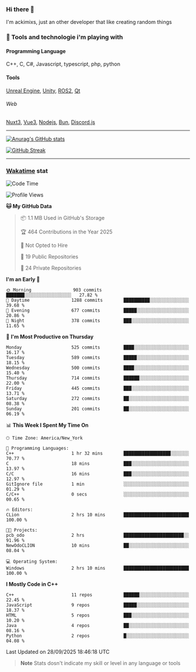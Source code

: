 ### Hi there 👋

I'm ackimixs, just an other developer that like creating random things

### 🧰 Tools and technologie i'm playing with

#### Programming Language
C++, C, C#, Javascript, typescript, php, python

#### Tools
[Unreal Engine](https://www.unrealengine.com), [Unity](https://unity.com/), [ROS2](https://ros.org/), [Qt](https://www.qt.io/)

###### Web
[Nuxt3](https://nuxt.com/), [Vue3](https://vuejs.org/), [Nodejs](https://nodejs.org), [Bun](https://bun.sh/), [Discord.js](https://discord.js.org/)

---

[![Anurag's GitHub stats](https://github-readme-stats.vercel.app/api?username=ackimixs&show_icons=true&theme=github_dark&count_private=true)](https://github.com/anuraghazra/github-readme-stats)

[![GitHub Streak](https://github-readme-streak-stats.herokuapp.com?user=Ackimixs&theme=github-dark-blue&date_format=j%20M%5B%20Y%5D&mode=weekly)](https://git.io/streak-stats)

---
 
 ### [Wakatime](https://wakatime.com/) stat

<!--START_SECTION:waka-->
![Code Time](http://img.shields.io/badge/Code%20Time-1%2C723%20hrs%2047%20mins-blue)

![Profile Views](http://img.shields.io/badge/Profile%20Views-0-blue)

**🐱 My GitHub Data** 

> 📦 1.1 MB Used in GitHub's Storage 
 > 
> 🏆 464 Contributions in the Year 2025
 > 
> 🚫 Not Opted to Hire
 > 
> 📜 19 Public Repositories 
 > 
> 🔑 24 Private Repositories 
 > 
**I'm an Early 🐤** 

```text
🌞 Morning                903 commits         ███████░░░░░░░░░░░░░░░░░░   27.82 % 
🌆 Daytime                1288 commits        ██████████░░░░░░░░░░░░░░░   39.68 % 
🌃 Evening                677 commits         █████░░░░░░░░░░░░░░░░░░░░   20.86 % 
🌙 Night                  378 commits         ███░░░░░░░░░░░░░░░░░░░░░░   11.65 % 
```
📅 **I'm Most Productive on Thursday** 

```text
Monday                   525 commits         ████░░░░░░░░░░░░░░░░░░░░░   16.17 % 
Tuesday                  589 commits         █████░░░░░░░░░░░░░░░░░░░░   18.15 % 
Wednesday                500 commits         ████░░░░░░░░░░░░░░░░░░░░░   15.40 % 
Thursday                 714 commits         ██████░░░░░░░░░░░░░░░░░░░   22.00 % 
Friday                   445 commits         ███░░░░░░░░░░░░░░░░░░░░░░   13.71 % 
Saturday                 272 commits         ██░░░░░░░░░░░░░░░░░░░░░░░   08.38 % 
Sunday                   201 commits         ██░░░░░░░░░░░░░░░░░░░░░░░   06.19 % 
```


📊 **This Week I Spent My Time On** 

```text
🕑︎ Time Zone: America/New_York

💬 Programming Languages: 
C++                      1 hr 32 mins        ██████████████████░░░░░░░   70.77 % 
C                        18 mins             ███░░░░░░░░░░░░░░░░░░░░░░   13.97 % 
C/C                      16 mins             ███░░░░░░░░░░░░░░░░░░░░░░   12.97 % 
GitIgnore file           1 min               ░░░░░░░░░░░░░░░░░░░░░░░░░   01.29 % 
C/C++                    0 secs              ░░░░░░░░░░░░░░░░░░░░░░░░░   00.65 % 

🔥 Editors: 
CLion                    2 hrs 10 mins       █████████████████████████   100.00 % 

🐱‍💻 Projects: 
pcb_odo                  2 hrs               ███████████████████████░░   91.96 % 
NewOdoCLION              10 mins             ██░░░░░░░░░░░░░░░░░░░░░░░   08.04 % 

💻 Operating System: 
Windows                  2 hrs 10 mins       █████████████████████████   100.00 % 
```

**I Mostly Code in C++** 

```text
C++                      11 repos            ██████░░░░░░░░░░░░░░░░░░░   22.45 % 
JavaScript               9 repos             █████░░░░░░░░░░░░░░░░░░░░   18.37 % 
HTML                     5 repos             ███░░░░░░░░░░░░░░░░░░░░░░   10.20 % 
Java                     4 repos             ██░░░░░░░░░░░░░░░░░░░░░░░   08.16 % 
Python                   2 repos             █░░░░░░░░░░░░░░░░░░░░░░░░   04.08 % 
```




 Last Updated on 28/09/2025 18:46:18 UTC
<!--END_SECTION:waka-->

> **Note**
> Stats dosn't indicate my skill or level in any language or tools

